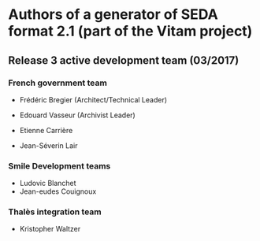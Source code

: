 # Authors of a generator of SEDA format 2.1 (part of the Vitam project)

## Release 3 active development team (03/2017)

### French government team

* Frédéric Bregier (Architect/Technical Leader)
* Edouard Vasseur (Archivist Leader)

* Etienne Carrière
* Jean-Séverin Lair

### Smile Development teams
* Ludovic Blanchet
* Jean-eudes Couignoux

### Thalès integration team

* Kristopher Waltzer
